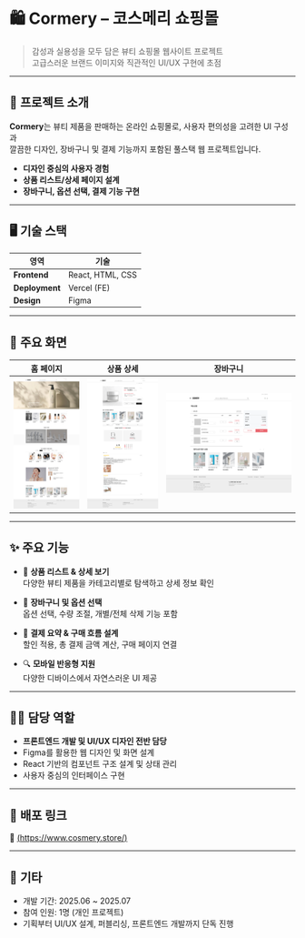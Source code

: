 # 🛍️ Cormery – 코스메리 쇼핑몰

> 감성과 실용성을 모두 담은 뷰티 쇼핑몰 웹사이트 프로젝트  
> 고급스러운 브랜드 이미지와 직관적인 UI/UX 구현에 초점

---

## 📌 프로젝트 소개

**Cormery**는 뷰티 제품을 판매하는 온라인 쇼핑몰로, 사용자 편의성을 고려한 UI 구성과  
깔끔한 디자인, 장바구니 및 결제 기능까지 포함된 풀스택 웹 프로젝트입니다.

- **디자인 중심의 사용자 경험**
- **상품 리스트/상세 페이지 설계**
- **장바구니, 옵션 선택, 결제 기능 구현**

---

## 🖥️ 기술 스택

| 영역 | 기술 |
|------|------|
| **Frontend** | React, HTML, CSS |
| **Deployment** | Vercel (FE) |
| **Design** | Figma |

---

## 🎨 주요 화면

| 홈 페이지 | 상품 상세 | 장바구니 |
|----------|-----------|---------|
| ![홈](public/readme/1.png) | ![상품상세페이지](public/readme/2.png) | ![장바구니](public/readme/3.png) |


---

## ✨ 주요 기능

- 💄 **상품 리스트 & 상세 보기**  
  다양한 뷰티 제품을 카테고리별로 탐색하고 상세 정보 확인

- 🛒 **장바구니 및 옵션 선택**  
  옵션 선택, 수량 조절, 개별/전체 삭제 기능 포함

- 🧾 **결제 요약 & 구매 흐름 설계**  
  할인 적용, 총 결제 금액 계산, 구매 페이지 연결

- 🔍 **모바일 반응형 지원**  
  다양한 디바이스에서 자연스러운 UI 제공

---

## 👩‍💻 담당 역할

- **프론트엔드 개발 및 UI/UX 디자인 전반 담당**
- Figma를 활용한 웹 디자인 및 화면 설계
- React 기반의 컴포넌트 구조 설계 및 상태 관리
- 사용자 중심의 인터페이스 구현

---

## 🚀 배포 링크

🔗 [(https://www.cosmery.store/)](https://www.cosmery.store/)

---

## 📝 기타

- 개발 기간: 2025.06 ~ 2025.07  
- 참여 인원: 1명 (개인 프로젝트)  
- 기획부터 UI/UX 설계, 퍼블리싱, 프론트엔드 개발까지 단독 진행

